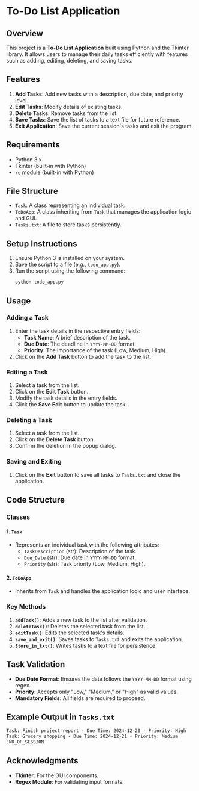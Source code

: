 # To-Do List Application

## Overview

This project is a **To-Do List Application** built using Python and the Tkinter library. It allows users to manage their daily tasks efficiently with features such as adding, editing, deleting, and saving tasks.

## Features

1. **Add Tasks**: Add new tasks with a description, due date, and priority level.
2. **Edit Tasks**: Modify details of existing tasks.
3. **Delete Tasks**: Remove tasks from the list.
4. **Save Tasks**: Save the list of tasks to a text file for future reference.
5. **Exit Application**: Save the current session's tasks and exit the program.

## Requirements

- Python 3.x
- Tkinter (built-in with Python)
- `re` module (built-in with Python)

## File Structure

- `Task`: A class representing an individual task.
- `ToDoApp`: A class inheriting from `Task` that manages the application logic and GUI.
- `Tasks.txt`: A file to store tasks persistently.

## Setup Instructions

1. Ensure Python 3 is installed on your system.
2. Save the script to a file (e.g., `todo_app.py`).
3. Run the script using the following command:
   ```bash
   python todo_app.py
   ```

## Usage

### Adding a Task

1. Enter the task details in the respective entry fields:
   - **Task Name**: A brief description of the task.
   - **Due Date**: The deadline in `YYYY-MM-DD` format.
   - **Priority**: The importance of the task (Low, Medium, High).
2. Click on the **Add Task** button to add the task to the list.

### Editing a Task

1. Select a task from the list.
2. Click on the **Edit Task** button.
3. Modify the task details in the entry fields.
4. Click the **Save Edit** button to update the task.

### Deleting a Task

1. Select a task from the list.
2. Click on the **Delete Task** button.
3. Confirm the deletion in the popup dialog.

### Saving and Exiting

1. Click on the **Exit** button to save all tasks to `Tasks.txt` and close the application.

## Code Structure

### Classes

#### 1. `Task`

- Represents an individual task with the following attributes:
  - `TaskDescription` (str): Description of the task.
  - `Due_Date` (str): Due date in `YYYY-MM-DD` format.
  - `Priority` (str): Task priority (Low, Medium, High).

#### 2. `ToDoApp`

- Inherits from `Task` and handles the application logic and user interface.

### Key Methods

1. **`addTask()`**: Adds a new task to the list after validation.
2. **`deleteTask()`**: Deletes the selected task from the list.
3. **`editTask()`**: Edits the selected task's details.
4. **`save_and_exit()`**: Saves tasks to `Tasks.txt` and exits the application.
5. **`Store_in_txt()`**: Writes tasks to a text file for persistence.

## Task Validation

- **Due Date Format**: Ensures the date follows the `YYYY-MM-DD` format using regex.
- **Priority**: Accepts only "Low," "Medium," or "High" as valid values.
- **Mandatory Fields**: All fields are required to proceed.

## Example Output in `Tasks.txt`

```txt
Task: Finish project report - Due Time: 2024-12-20 - Priority: High
Task: Grocery shopping - Due Time: 2024-12-21 - Priority: Medium
END_OF_SESSION
```

## Acknowledgments

- **Tkinter**: For the GUI components.
- **Regex Module**: For validating input formats.


